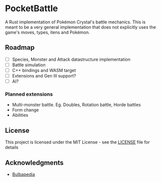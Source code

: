 # PocketBattle

A Rust implementation of Pokémon Crystal's battle mechanics. This is meant to be a very general implementation that does not explicitly uses the game's moves, types, itens and Pokémon.

## Roadmap

- [ ] Species, Monster and Attack datastructure implementation
- [ ] Battle simulation
- [ ] C++ bindings and WASM target
- [ ] Extensions and Gen III support?
- [ ] AI?

### Planned extensions

* Multi-monster battle. Eg. Doubles, Rotation battle, Horde battles
* Form change
* Abilities

## License

This project is licensed under the MIT License - see the [LICENSE](LICENSE) file for details

## Acknowledgments

* [Bulbapedia](https://bulbapedia.bulbagarden.net)
